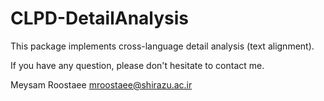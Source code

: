 # CLPD-DetailAnalysis

This package implements cross-language detail analysis (text alignment). 

If you have any question, please don't hesitate to contact me. 

Meysam Roostaee
mroostaee@shirazu.ac.ir
